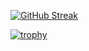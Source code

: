 <div style={display:flex;text-align:center;justify-content:center;align-items:center;}>


[![GitHub Streak](https://streak-stats.demolab.com?user=Abhinavv9258&theme=flat)](https://git.io/streak-stats)


[![trophy](https://github-profile-trophy.vercel.app/?username=Abhinavv9258&theme=flat)](https://github.com/ryo-ma/github-profile-trophy)


</center>
